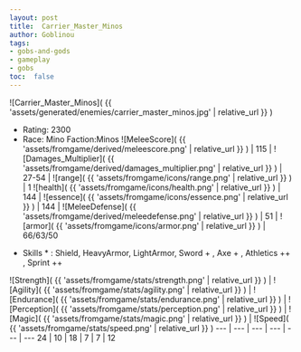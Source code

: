 ```yaml
---
layout: post
title:  Carrier_Master_Minos
author: Goblinou
tags:
- gobs-and-gods
- gameplay
- gobs
toc:  false
---
```


![Carrier_Master_Minos]( {{ 'assets/generated/enemies/carrier_master_minos.jpg' | relative_url }} )
- Rating: 2300
- Race: Mino  Faction:Minos
![MeleeScore]( {{ 'assets/fromgame/derived/meleescore.png' | relative_url }} ) | 115 | ![Damages_Multiplier]( {{ 'assets/fromgame/derived/damages_multiplier.png' | relative_url }} ) | 27-54 | ![range]( {{ 'assets/fromgame/icons/range.png' | relative_url }} ) | 1
![health]( {{ 'assets/fromgame/icons/health.png' | relative_url }} ) | 144 | ![essence]( {{ 'assets/fromgame/icons/essence.png' | relative_url }} ) | 144 | ![MeleeDefense]( {{ 'assets/fromgame/derived/meleedefense.png' | relative_url }} ) | 51 | ![armor]( {{ 'assets/fromgame/icons/armor.png' | relative_url }} ) | 66/63/50
* Skills * : Shield, HeavyArmor, LightArmor, Sword + , Axe + , Athletics ++ , Sprint ++ 

![Strength]( {{ 'assets/fromgame/stats/strength.png' | relative_url }} ) | ![Agility]( {{ 'assets/fromgame/stats/agility.png' | relative_url }} ) | ![Endurance]( {{ 'assets/fromgame/stats/endurance.png' | relative_url }} ) | ![Perception]( {{ 'assets/fromgame/stats/perception.png' | relative_url }} ) | ![Magic]( {{ 'assets/fromgame/stats/magic.png' | relative_url }} ) | ![Speed]( {{ 'assets/fromgame/stats/speed.png' | relative_url }} )
--- | --- | --- | --- | --- | ---
24 | 10 | 18 | 7 | 7 | 12
